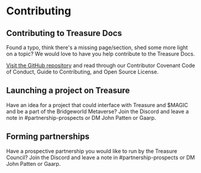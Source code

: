 # Contributing

## Contributing to Treasure Docs

Found a typo, think there's a missing page/section, shed some more light on a topic? We would love to have you help contribute to the Treasure Docs.

[Visit the GitHub repository](https://github.com/treasure-tools/treasure-docs) and read through our Contributor Covenant Code of Conduct, Guide to Contributing, and Open Source License.

## Launching a project on Treasure

Have an idea for a project that could interface with Treasure and $MAGIC and be a part of the Bridgeworld Metaverse? Join the Discord and leave a note in #partnership-prospects or DM John Patten or Gaarp.

## Forming partnerships

Have a prospective partnership you would like to run by the Treasure Council? Join the Discord and leave a note in #partnership-prospects or DM John Patten or Gaarp.

##
